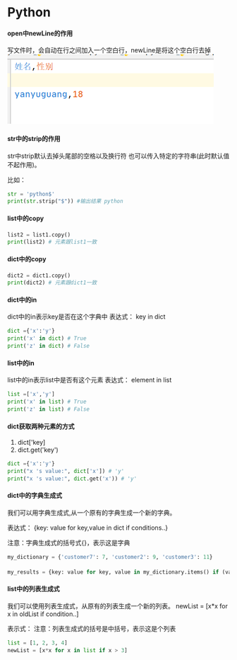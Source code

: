 # Python

#### open中newLine的作用
写文件时，会自动在行之间加入一个空白行，newLine是将这个空白行去掉
![newLine作用](./python/img/new_line的作用.png)


#### str中的strip的作用

str中strip默认去掉头尾部的空格以及换行符
也可以传入特定的字符串(此时默认值不起作用)。

比如：
```python
str = 'python$'
print(str.strip("$")) #输出结果 python
```
#### list中的copy
```python
list2 = list1.copy()
print(list2) # 元素跟list1一致
```

#### dict中的copy
```python
dict2 = dict1.copy()
print(dict2) # 元素跟dict1一致
```

#### dict中的in
dict中的in表示key是否在这个字典中
表达式：
key in dict
```python
dict ={'x':'y'}
print('x' in dict) # True
print('z' in dict) # False
```

#### list中的in
list中的in表示list中是否有这个元素
表达式：
element in list
```python
list =['x','y']
print('x' in list) # True
print('z' in list) # False
```

#### dict获取两种元素的方式
1. dict['key]
2. dict.get('key')

```python
dict ={'x':'y'}
print("x 's value:", dict['x']) # 'y'
print("x 's value:", dict.get('x')) # 'y'
```

#### dict中的字典生成式
我们可以用字典生成式,从一个原有的字典生成一个新的字典。

表达式：
{key: value for key,value in dict if conditions..}

注意：字典生成式的括号式{}，表示这是字典
```python
my_dictionary = {'customer7': 7, 'customer2': 9, 'customer3': 11}

my_results = {key: value for key, value in my_dictionary.items() if (value > 10 and key == 'customer3')}
```

#### list中的列表生成式
我们可以使用列表生成式，从原有的列表生成一个新的列表。
newList = [x*x for x in oldList if condition..]

表示式：
注意：列表生成式的括号是中括号，表示这是个列表
```python
list = [1, 2, 3, 4]
newList = [x*x for x in list if x > 3]
```


 